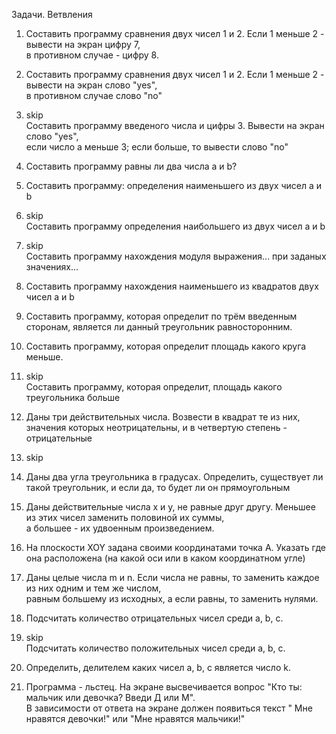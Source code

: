Задачи. Ветвления

<ol>
<li>Составить программу сравнения двух чисел 1 и 2. Если 1 меньше 2 - вывести на экран цифру 7, 
 </br>в противном случае - цифру 8.
 
 <li><p>Составить программу сравнения двух чисел 1 и 2.  Если 1 меньше 2 - вывести на экран слово "yes", </br>в противном случае слово "no"</li></p>
 
 <li><p>skip</br> Составить программу введеного числа и цифры 3. Вывести на экран слово "yes", </br>если число а меньше 3; если больше, то вывести слово "no"</li></p>
 
 <li><p>Составить программу равны ли два числа а и b?</li></p>
 
 <li><p> Составить программу: определения наименьшего из двух чисел а и b</li></p>
 
 <li><p>skip</br>Составить программу определения наибольшего из двух чисел а и b</li></p>
 
 <li><p> skip</br> Составить программу нахождения модуля выражения... при заданых  значениях...</li></p>
 
 <li><p>Составить программу нахождения наименьшего  из квадратов двух чисел a и b</li></p>
 
 <li><p> Составить программу, которая определит по трём введенным сторонам, является ли данный треугольник равносторонним.</li></p>
 
 <li><p> Составить программу, которая определит площадь какого круга меньше.</li></p>
 
 <li><p>skip</br>Составить программу, которая определит, площадь какого треугольника больше</li></p>
 
 <li><p>Даны три действительных числа. Возвести  в квадрат те из них, значения которых неотрицательны, и в четвертую степень - отрицательные</li></p>
 
 <li><p>skip</li></p>
 
 <li><p>Даны два угла треугольника в градусах. Определить, существует ли такой треугольник,
 и если да, то будет ли он прямоугольным</li></p>
 
 <li><p>Даны действительные числа х и у, не равные друг другу. Меньшее из этих чисел заменить  половиной их суммы, </br>а большее - их удвоенным произведением.</li></p>
 
 <li><p>На плоскости XOY задана своими координатами точка А. Указать где она расположена (на какой оси или в каком координатном угле)</li></p>
 
 <li><p>Даны целые числа m и n. Если числа не равны, то заменить каждое из них одним и тем же числом, <br>равным большему из исходных, а если равны, то заменить нулями.</li></p>
 
 <li><p>Подсчитать количество отрицательных чисел среди a, b, c.</li></p>
 
 <li><p>skip<br>Подсчитать количество положительных чисел среди a, b, c.</li></p>
 
 <li><p>Определить, делителем каких чисел a, b, c является число k.</li></p>
 
 <li><p>Программа - льстец. На экране высвечивается вопрос "Кто ты: мальчик или девочка? Введи Д или М". <br>В зависимости от ответа на экране должен появиться текст " Мне нравятся девочки!" или "Мне нравятся мальчики!"</li></p>
 
 
 
 
 
 
 
 
 
 
 